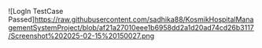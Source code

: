 ![LogIn TestCase Passed]https://raw.githubusercontent.com/sadhika88/KosmikHospitalManagementSystemProject/blob/af21a27010eee1b6958dd2a1d20ad74cd26b3117/Screenshot%202025-02-15%20150027.png
